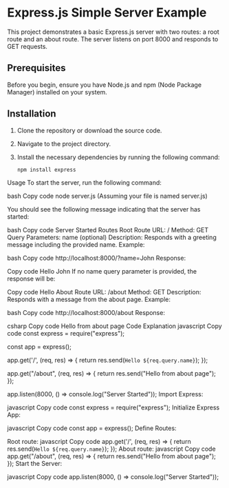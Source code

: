# Express.js Simple Server Example

This project demonstrates a basic Express.js server with two routes: a root route and an about route. The server listens on port 8000 and responds to GET requests.

## Prerequisites

Before you begin, ensure you have Node.js and npm (Node Package Manager) installed on your system.

## Installation

1. Clone the repository or download the source code.
2. Navigate to the project directory.
3. Install the necessary dependencies by running the following command:

   ```bash
   npm install express
Usage
To start the server, run the following command:

bash
Copy code
node server.js
(Assuming your file is named server.js)

You should see the following message indicating that the server has started:

bash
Copy code
Server Started
Routes
Root Route
URL: /
Method: GET
Query Parameters: name (optional)
Description: Responds with a greeting message including the provided name.
Example:

bash
Copy code
http://localhost:8000/?name=John
Response:

Copy code
Hello John
If no name query parameter is provided, the response will be:

Copy code
Hello 
About Route
URL: /about
Method: GET
Description: Responds with a message from the about page.
Example:

bash
Copy code
http://localhost:8000/about
Response:

csharp
Copy code
Hello from about page
Code Explanation
javascript
Copy code
const express = require("express");

const app = express();

app.get('/', (req, res) => {
  return res.send(`Hello ${req.query.name}`);
});

app.get("/about", (req, res) => {
  return res.send("Hello from about page");
});

app.listen(8000, () => console.log("Server Started"));
Import Express:

javascript
Copy code
const express = require("express");
Initialize Express App:

javascript
Copy code
const app = express();
Define Routes:

Root route:
javascript
Copy code
app.get('/', (req, res) => {
  return res.send(`Hello ${req.query.name}`);
});
About route:
javascript
Copy code
app.get("/about", (req, res) => {
  return res.send("Hello from about page");
});
Start the Server:

javascript
Copy code
app.listen(8000, () => console.log("Server Started"));